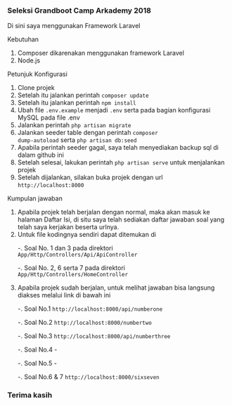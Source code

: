 <h3>Seleksi Grandboot Camp Arkademy 2018</h3>

Di sini saya menggunakan Framework Laravel

Kebutuhan 
1. Composer dikarenakan menggunakan framework Laravel
2. Node.js

Petunjuk Konfigurasi
1. Clone projek
2. Setelah itu jalankan perintah <code>composer update</code>
3. Setelah itu jalankan perintah <code>npm install</code>
3. Ubah file <code>.env.example</code> menjadi <code>.env</code> serta pada bagian konfigurasi MySQL pada file .env
4. Jalankan perintah <code>php artisan migrate</code>
5. Jalankan seeder table dengan perintah <code>composer dump-autoload</code> serta <code>php artisan db:seed</code>
6. Apabila perintah seeder gagal, saya telah menyediakan backup sql di dalam github ini
7. Setelah selesai, lakukan perintah <code>php artisan serve</code> untuk menjalankan projek
8. Setelah dijalankan, silakan buka projek dengan url <code>http://localhost:8000</code>

Kumpulan jawaban
1. Apabila projek telah berjalan dengan normal, maka akan masuk ke halaman Daftar Isi, di situ saya telah sediakan daftar jawaban soal yang telah saya kerjakan beserta urlnya.
2. Untuk file kodingnya sendiri dapat ditemukan di 
	<p>-. Soal No. 1 dan 3 pada direktori <code>App/Http/Controllers/Api/ApiController</code></p>
	<p>-. Soal No. 2, 6 serta 7 pada direktori <code>App/Http/Controllers/HomeController</code></p>
3. Apabila projek sudah berjalan, untuk melihat jawaban bisa langsung diakses melalui link di bawah ini
	<p>-. Soal No.1 <code>http://localhost:8000/api/numberone</code></p>
	<p>-. Soal No.2 <code>http://localhost:8000/numbertwo</code></p>
	<p>-. Soal No.3 <code>http://localhost:8000/api/numberthree</code></p>
	<p>-. Soal No.4 - </p>
	<p>-. Soal No.5 - </p>
	<p>-. Soal No.6 & 7 <code>http://localhost:8000/sixseven</code></p>

<h3>Terima kasih</h3>